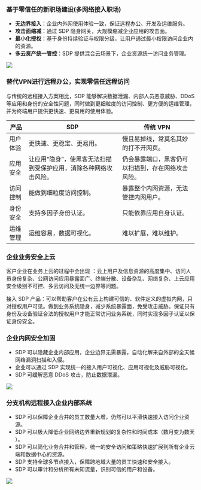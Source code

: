 ### 基于零信任的新职场建设(多网络接入职场)
- **无边界接入**：企业内外网使用体验一致，保证远程办公、开发及运维服务。
- **攻击面缩减**：通过 SDP 隐身网关，大规模缩减企业应用的攻击面。
- **最小化授权**：基于身份持续验证与权限分级，让用户通过最小权限访问企业内的资源。
- **多云资产统一管控**：SDP 提供混合云场景下，企业资源统一访问业务管理。

![](https://main.qcloudimg.com/raw/d3fe2157941060e4b348277d55ad1ad8.png)

### 替代VPN进行远程办公，实现零信任远程访问
与传统的远程接入方案相比，SDP 能够解决数据泄漏、内部人员恶意威胁、DDoS 等应用和身份的安全性问题，同时做到更细粒度的访问控制、更方便的运维管理，并为终端用户提供更快速、更易用的使用体验。

| 产品 | SDP | 传统 VPN |
|---------|---------|---------|
| 用户体验 | 更快速、更稳定、更易用。 | 慢且易掉线，常莫名其妙的打不开网页。 |
|应用安全|让应用“隐身”，使黑客无法扫描到受保护应用，消除各种网络攻击风险。|仍会暴露端口，黑客仍可以扫描到，存在网络攻击风险。|
|访问控制|能做到细粒度访问控制。|暴露整个内网资源，无法管控内网用户。|
|身份安全|支持多因子身份认证。|只能依靠应用自身认证。|
|运维管理|运维容易，数据可视化。|难以扩展，难以维护。|


### 企业业务安全上云
客户企业在业务上云的过程中会出现 ：云上用户及信息资源的高度集中、访问人员身份复杂、公网访问应用暴露面广、终端分散、设备杂乱、网络复杂、上云应用安全级别不可控、多云访问及无统一边界等问题。

接入 SDP 产品：可以帮助客户在公有云上构建可信的、软件定义的虚拟内网，只对授权用户可见。做到业务系统隐身，减少系统暴露面，免受攻击威胁。保证只有身份及设备验证合法的授权用户才能正常访问业务系统，同时实现多因子认证以保证身份安全。

### 企业内网安全加固
- SDP 可以隐藏企业内部应用，企业边界无需暴露，自动化解来自外部的全天候网络漏洞扫描和入侵。
- 企业可以通过 SDP 实现统一的接入用户可视化、应用可视化及威胁可视化。
- SDP 可缓解恶意 DDoS 攻击，防止数据泄漏。

![](https://main.qcloudimg.com/raw/7da7a2bd6644d53f3e8002c23ec3cca4.png)

### 分支机构远程接入企业内部系统

- SDP 可以保障企业合并的员工数量大增，仍然可以平滑快速接入访问企业资源。
- SDP 可以极大降低企业网络边界重新规划的复杂性和时间成本（数月变为数天 ）。
- SDP 可以简化业务合并和管理，统一的安全访问和策略快速扩展到所有企业云端和数据中心的资源。
- SDP 支持全球多节点接入，保障跨地域大量的员工快速和安全接入。
- SDP 可以审计和分析所有未知流量，识别可信的用户和设备。

![](https://main.qcloudimg.com/raw/4034ee03afcb59223265c0ade56c0802.png)